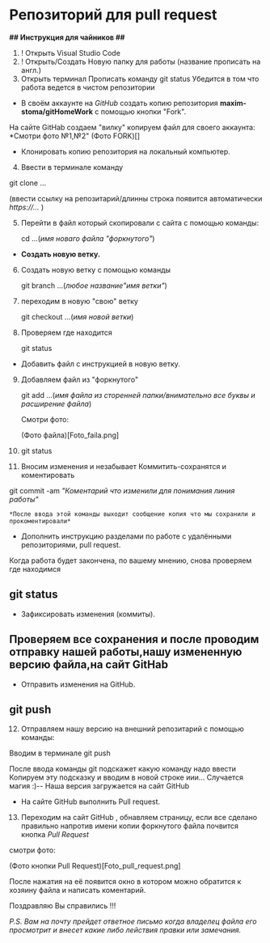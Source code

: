 # Репозиторий для pull request

**## Инструкция для чайников ##**
 1. ! Открыть Visual Studio Code 
 2. ! Открыть/Создать Новую папку для работы (название прописать на англ.)
 3.   Открыть терминал 
      Прописать команду git status
      Убедится в том что работа ведется в чистом репозитории

* В своём аккаунте на *GitHub* создать копию репозитория **maxim-stoma/gitHomeWork** с помощью кнопки "Fork".

На сайте GitHab создаем "вилку" копируем файл для своего аккаунта: *Смотри фото №1,№2"
(Фото FORK)[]

* Клонировать копию репозитория на локальный компьютер.

 4. Ввести в терминале команду 
 
 git clone ...
 
 (ввести ссылку на репозитарий/длинны строка появится автоматически *https://...* )

 5. Перейти в файл который скопировали с сайта 
 с помощью команды:
     
      cd ...(*имя новаго файла "форкнутого"*)

* **Создать новую ветку.**

6. Создать новую ветку с помощью команды 

     git branch ...(*любое название"имя ветки"*)

 7. переходим в новую "свою" ветку 

    git checkout ...(*имя новой ветки*)


8. Проверяем где находится

     git status
     
* Добавить файл с инструкцией в новую ветку.

  
 9. Добавляем файл из "форкнутого" 

     git add ...(*имя файла из сторенней папки/внимательно все буквы и расширение файла*)

     Смотри фото:

     (Фото файла)[Foto_faila.png]


  10. git status

  11. Вносим изменения и незабывает Коммитить-сохранятся и коментировать

 git commit -am *"Коментарий что изменили для понимания линия работы"*

    *После ввода этой команды выходит сообщение копия что мы сохранили и прокоментировали*      
  
* Дополнить инструкцию разделами по работе с удалёнными репозиториями, pull request.

Когда работа будет закончена, по вашему мнению, снова проверяем где находимся 
## git status


* Зафиксировать изменения (коммиты).

## Проверяем все сохранения и после проводим отправку нашей работы,нашу измененную версию файла,на сайт GitHab

* Отправить изменения на GitHub.

## git push 

12. Отправляем нашу версию на внешний репозитарий с  помощью команды:

  Вводим в терминале git push 

   После ввода команды git подскажет какую команду надо ввести
   Копируем эту подсказку и вводим в новой строке иии...
   Случается магия :)-- Наша версия загружается на сайт GitHub

* На сайте GitHub выполнить Pull request.
  
13. Переходим  на сайт GitHub , обнавляем страницу, если все сделано правильно напротив имени копии форкнутого файла почвится кнопка *Pull Request*

  смотри фото:

  (Фото кнопки Pull Request)[Foto_pull_request.png]


  После нажатия на её появится окно в котором можно обратится к хозяину файла и написать коментарий.

Поздравляю Вы справились !!!

*P.S. Вам на почту прейдет ответное письмо когда владелец файла его просмотрит и внесет какие либо лействия правки или замечания.*